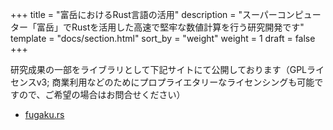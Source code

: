 +++
title = "富岳におけるRust言語の活用"
description = "スーパーコンピューター「富岳」でRustを活用した高速で堅牢な数値計算を行う研究開発です"
template = "docs/section.html"
sort_by = "weight"
weight = 1
draft = false
+++

研究成果の一部をライブラリとして下記サイトにて公開しております（GPLライセンスv3; 商業利用などのためにプロプライエタリーなライセンシングも可能ですので、ご希望の場合はお問合せください）

- [fugaku.rs](https://github.com/outsider-science-lab/fugaku.rs)
